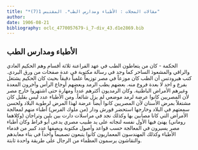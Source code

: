 ```yaml
---
title: "*مقالات المجلات : الأطباء ومدارس الطب*. المقتبس 1(7)"
author: 
date: 1906-08-21
bibliography: oclc_4770057679-i_7-div_43.d1e2869.bib
---
```




##  الأطباء ومدارس الطب 


 الحكمة  - كان من يتعاطون الطب في عهد الفراعنة  ثلاثة  أقسام وهم الحكيم العادي والراقي والمشعوذ الساحر كما وجد في رسالة مكتوبة في عدة صفحات من ورق البردي. كتب هيرودتس أن الطب كان موزعاً في مصر توزيعاً علمياً دقيقاً بحيث كان الحكيم يشتغل بفرع و  احد  لا بعدة فروع منه. بعضهم يطب الرمد وبعضهم أوجاع الرأس وآخرون المعدة وغيرهم الأمراض الباطنية. وكان الرمديون أكثرهم عدداً ومهارة حتى اشتهروا خارج مصر لأن المصريين كانوا عرضة لرمد موضعي لم يزل شائعاً. ومن الأطباء عدد ليس بقليل كان مشتغلاً بمرض الأسنان لأن المصريين كانوا أيضاً عرضة لهذا المرض لرطوبة البلاد ولحسن سمعتهم في البلاد وخارجها استحضر قورش ودار (من ملوك الفرس) أطباء منهم لمعالجة الأمراض التي كانا مصابين بها وكذلك نجد في مراسلات دارت بين بلين وتراجان (وكلاهما روماني) يهنئ فيها الأول نفسه لنجاته على يد طبيب مصري يدعى أبو قراط وكان أطباء   مصر يسيرون في المعالجة حسب قواعد وأصول مكتوبة ويصفها عدد كبير من قدماء الأطباء وكذلك المهندسون المعماريون كانوا يتبعون تصميماً واحداً في بناء معابدهم والنقاشون يرسمون العظماء من الرجال على طريقة واحدة ثابتة. 
